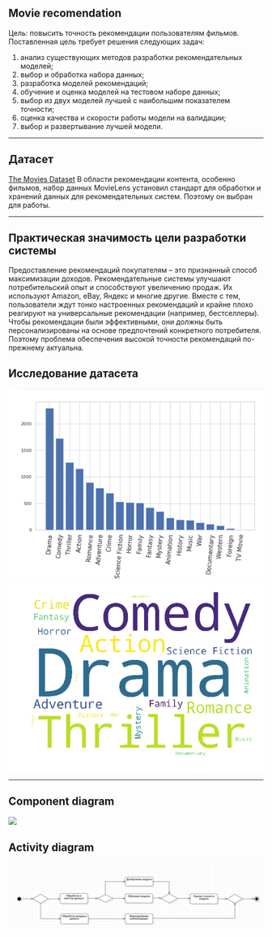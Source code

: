 ## Movie recomendation
Цель: повысить точность рекомендации пользователям фильмов.
Поставленная цель требует решения следующих задач: 
1.	анализ существующих методов разработки рекомендательных моделей;
2.	выбор и обработка набора данных;
3.	разработка моделей рекомендаций;
4.	обучение и оценка моделей на тестовом наборе данных;
5.	выбор из двух моделей лучшей с наибольшим показателем точности;
6.	оценка качества и скорости работы модели на валидации;
7.	выбор и развертывание лучшей модели.
___
## Датасет
[The Movies Dataset](https://www.kaggle.com/datasets/rounakbanik/the-movies-dataset)
В области рекомендации контента, особенно фильмов, набор данных MovieLens установил стандарт для обработки и хранений данных для рекомендательных систем. Поэтому он выбран для работы.
____
## Практическая значимость цели разработки системы
Предоставление рекомендаций покупателям –  это признанный способ максимизации доходов. Рекомендательные системы улучшают потребительский опыт и способствуют увеличению продаж. Их используют Amazon, eBay, Яндекс и многие другие. Вместе с тем, пользователи ждут тонко настроенных рекомендаций и крайне плохо реагируют на универсальные рекомендации (например, бестселлеры). Чтобы рекомендации были эффективными, они должны быть персонализированы на основе предпочтений конкретного потребителя. Поэтому проблема обеспечения высокой точности рекомендаций по-прежнему актуальна.
## Исследование датасета
![](https://github.com/GuliyaSib/movie-recomendation/blob/main/image/genre.png)
![](https://github.com/GuliyaSib/movie-recomendation/blob/main/image/word_cloud.png)
____
## Component diagram
![](https://github.com/GuliyaSib/movie-recomendation/blob/main/image/Component_diagram_.png)

## Activity diagram
![](https://github.com/GuliyaSib/movie-recomendation/blob/main/image/Activity_diagram.png)
